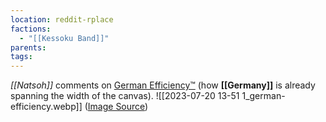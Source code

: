 ```yaml
---
location: reddit-rplace
factions:
  - "[[Kessoku Band]]"
parents: 
tags: 
---
```

*[[Natsoh]]* comments on [German Efficiency™](https://discord.com/channels/1093664259273130084/1093664259273130087/1131584263020613702) (how **[[Germany]]** is already spanning the width of the canvas).
![[2023-07-20 13-51 1_german-efficiency.webp]]
([Image Source](https://discord.com/channels/1093664259273130084/1093664259273130087/1131584263020613702))
